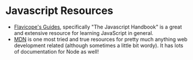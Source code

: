 # Javascript Resources


* [Flavicope's Guides](https://flaviocopes.com/page/ebooks/), specifically "The Javascript Handbook" is a great and extensive resource for learning JavaScript in general.
* [MDN](https://developer.mozilla.org/en-US/) is one most tried and true resources for pretty much anything web development related (although sometimes a little bit wordy). It has lots of documentation for Node as well!